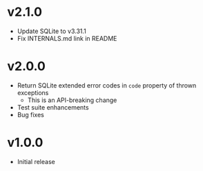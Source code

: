# v2.1.0

- Update SQLite to v3.31.1
- Fix INTERNALS.md link in README

# v2.0.0

- Return SQLite extended error codes in `code` property of thrown exceptions
  - This is an API-breaking change
- Test suite enhancements
- Bug fixes

# v1.0.0

- Initial release
